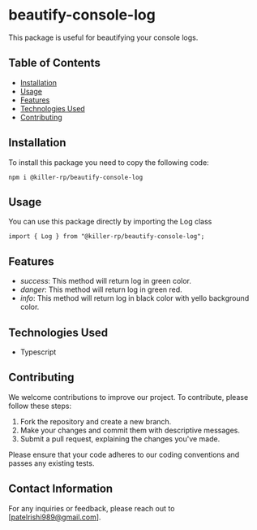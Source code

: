 # beautify-console-log

This package is useful for beautifying your console logs.

## Table of Contents

- [Installation](#installation)
- [Usage](#usage)
- [Features](#features)
- [Technologies Used](#technologies-used)
- [Contributing](#contributing)

## Installation

To install this package you need to copy the following code:

    npm i @killer-rp/beautify-console-log

## Usage

You can use this package directly by importing the Log class

    import { Log } from "@killer-rp/beautify-console-log";

## Features

- _success_: This method will return log in green color.
- _danger_: This method will return log in green red.
- _info_: This method will return log in black color with yello background color.

## Technologies Used

- Typescript

## Contributing

We welcome contributions to improve our project. To contribute, please follow these steps:

1. Fork the repository and create a new branch.
2. Make your changes and commit them with descriptive messages.
3. Submit a pull request, explaining the changes you've made.

Please ensure that your code adheres to our coding conventions and passes any existing tests.

## Contact Information

For any inquiries or feedback, please reach out to [patelrishi989@gmail.com].
